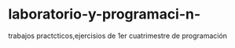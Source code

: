 # laboratorio-y-programaci-n-
trabajos practcticos,ejercisios  de 1er cuatrimestre de programación 
